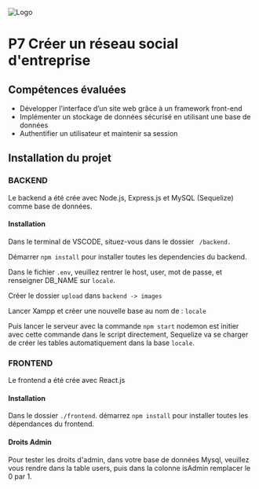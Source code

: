 ![Logo](https://scrnli.com/data/d/d4/d4f/d4f6/d4f68/d4f688/d4f688271130b45191d46d34bc152aefe1607d1c8492ec9dc2ec753051ce19da/78d8d14759bc40af5.png)

# P7 Créer un réseau social d'entreprise

## Compétences évaluées

- Développer l’interface d’un site web grâce à un framework front-end
- Implémenter un stockage de données sécurisé en utilisant une base de données
- Authentifier un utilisateur et maintenir sa session

## Installation du projet

### BACKEND

Le backend a été crée avec Node.js, Express.js et MySQL (Sequelize) comme base de données.

#### Installation

Dans le terminal de VSCODE, situez-vous dans le dossier ` /backend.`

Démarrer `npm install` pour installer toutes les dependencies du backend.

Dans le fichier `.env`, veuillez rentrer le host, user, mot de passe, et renseigner DB_NAME sur `locale`.

Créer le dossier `upload` dans `backend -> images `

Lancer Xampp et créer une nouvelle base au nom de : `locale`

Puis lancer le serveur avec la commande `npm start` nodemon est initier avec cette commande dans le script directement, Sequelize va se charger de créer les tables automatiquement dans la base `locale`.

### FRONTEND

Le frontend a été crée avec React.js

#### Installation

Dans le dossier `./frontend`. démarrez `npm install` pour installer toutes les dépendances du frontend.

#### Droits Admin

Pour tester les droits d'admin, dans votre base de données Mysql, veuillez vous rendre dans la table users, puis dans la colonne isAdmin remplacer le 0 par 1.
